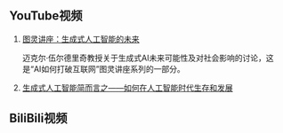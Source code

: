 ## YouTube视频

1. [图灵讲座：生成式人工智能的未来](https://youtu.be/2kSl0xkq2lM)

   迈克尔·伍尔德里奇教授关于生成式AI未来可能性及对社会影响的讨论，这是“AI如何打破互联网”图灵讲座系列的一部分。

2. [生成式人工智能简而言之——如何在人工智能时代生存和发展](https://youtu.be/2IK3DFHRFfw)

    

## BiliBili视频
